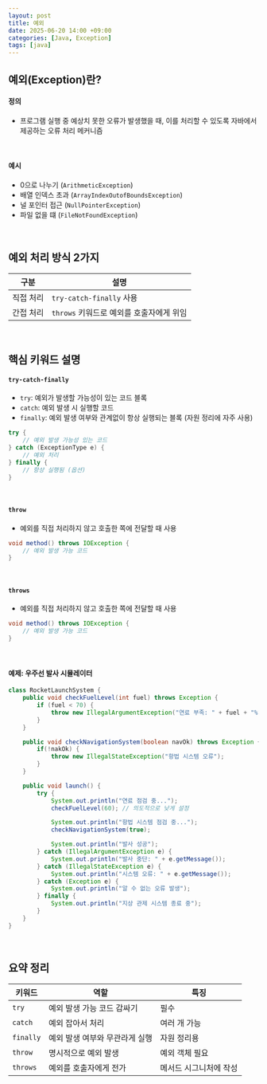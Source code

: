 ```yaml
---
layout: post
title: 예외
date: 2025-06-20 14:00 +09:00
categories: [Java, Exception]
tags: [java]
---
```


## 예외(Exception)란?

#### 정의

- 프로그램 실행 중 예상치 못한 오류가 발생했을 때, 이를 처리할 수 있도록 자바에서 제공하는 오류 처리 메커니즘

<br>

#### 예시

- 0으로 나누기 (`ArithmeticException`)
- 배열 인덱스 초과 (`ArrayIndexOutofBoundsException`)
- 널 포인터 접근 (`NullPointerException`)
- 파일 없을 떄 (`FileNotFoundException`)

<br>

## 예외 처리 방식 2가지

| 구분 | 설명 |
|-|-|
| 직접 처리 | `try-catch-finally` 사용 |
| 간접 처리 | `throws` 키워드로 예외를 호출자에게 위임 |

<br>

## 핵심 키워드 설명 

#### `try-catch-finally`

- `try`: 예외가 발생할 가능성이 있는 코드 블록
- `catch`: 예외 발생 시 실행할 코드
- `finally`: 예외 발생 여부와 관계없이 항상 실행되는 블록 (자원 정리에 자주 사용)

```java
try {
    // 예외 발생 가능성 있는 코드
} catch (ExceptionType e) {
    // 예외 처리
} finally {
    // 항상 실행됨 (옵션)
}
```

<br>

#### `throw`

- 예외를 직접 처리하지 않고 호출한 쪽에 전달할 때 사용

```java 
void method() throws IOException {
    // 예외 발생 가능 코드
}
```

<br>

#### `throws`

- 예외를 직접 처리하지 않고 호출한 쪽에 전달할 때 사용

```java
void method() throws IOException {
    // 예외 발생 가능 코드
}
```

<br>

#### 예제: 우주선 발사 시뮬레이터

```java
class RocketLaunchSystem {
    public void checkFuelLevel(int fuel) throws Exception {
        if (fuel < 70) {
            throw new IllegalArgumentException("연료 부족: " + fuel + "%");
        }
    }

    public void checkNavigationSystem(boolean navOk) throws Exception {
        if(!nakOk) {
            throw new IllegalStateException("항법 시스템 오류");
        }
    }

    public void launch() {
        try {
            System.out.println("연료 점검 중...");
            checkFuelLevel(60); // 의도적으로 낮게 설정

            System.out.println("항법 시스템 점검 중...");
            checkNavigationSystem(true);

            System.out.println("발사 성공");
        } catch (IllegalArgumentException e) {
            System.out.println("발사 중단: " + e.getMessage());
        } catch (IllegalStateException e) {
            System.out.println("시스템 오류: " + e.getMessage());
        } catch (Exception e) {
            System.out.println("알 수 없는 오류 발생");
        } finally {
            System.out.println("지상 관제 시스템 종료 중");
        }
    }
}
```

<br>

## 요약 정리 

| 키워드 | 역할 | 특징 |
|-|-|-|
| `try` | 예외 발생 가능 코드 감싸기 | 필수 |
| `catch` | 예외 잡아서 처리 | 여러 개 가능 |
| `finally` | 예외 발생 여부와 무관라게 실행 | 자원 정리용 |
| `throw` | 명시적으로 예외 발생 | 예외 객체 필요 |
| `throws` | 예외를 호출자에게 전가 | 메서드 시그니처에 작성 | 